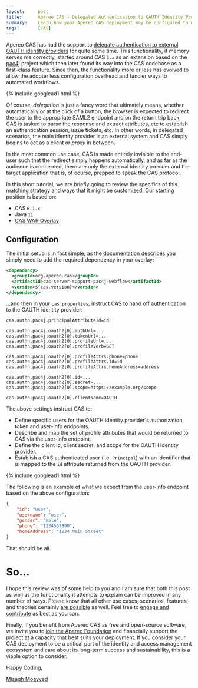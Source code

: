```yaml
---
layout:     post
title:      Apereo CAS - Delegated Authentication to OAUTH Identity Providers
summary:    Learn how your Apereo CAS deployment may be configured to delegate authentication to an external OAUTH identity provider.
tags:       [CAS]
---
```


Apereo CAS has had the support to [delegate authentication to external OAUTH identity providers](https://apereo.github.io/cas/6.1.x/integration/Delegate-Authentication.html) for quite some time. This functionality, if memory serves me correctly, started around CAS `3.x` as an extension based on the [pac4j](https://github.com/pac4j/pac4j) project which then later found its way into the CAS codebase as a first-class feature. Since then, the functionality more or less has evolved to allow the adopter less configuration overhead and fancier ways to automated workflows.

{% include googlead1.html  %}

Of course, *delegation* is just a fancy word that ultimately means, whether automatically or at the click of a button, the browser is expected to redirect the user to the appropriate SAML2 endpoint and on the return trip back, CAS is tasked to parse the response and extract attributes, etc to establish an authentication session, issue tickets, etc. In other words, in delegated scenarios, the main identity provider is an external system and CAS simply begins to act as a client or *proxy* in between.

In the most common use case, CAS is made entirely invisible to the end-user such that the redirect simply happens automatically, and as far as the audience is concerned, there are only the external identity provider and the target application that is, of course, prepped to speak the CAS protocol.

In this short tutorial, we are briefly going to review the specifics of this matching strategy and ways that it might be customized. Our starting position is based on:

- CAS `6.1.x`
- Java `11`
- [CAS WAR Overlay](https://github.com/apereo/cas-overlay-template)


## Configuration

The initial setup is in fact simple; as the [documentation describes](https://apereo.github.io/cas/6.1.x/integration/Delegate-Authentication.html) you simply need to add the required dependency in your overlay:

```xml
<dependency>
  <groupId>org.apereo.cas</groupId>
  <artifactId>cas-server-support-pac4j-webflow</artifactId>
  <version>${cas.version}</version>
</dependency>
```

...and then in your `cas.properties`, instruct CAS to hand off authentication to the OAUTH identity provider:

```
cas.authn.pac4j.principalAttributeId=id

cas.authn.pac4j.oauth2[0].authUrl=...
cas.authn.pac4j.oauth2[0].tokenUrl=...
cas.authn.pac4j.oauth2[0].profileUrl=...
cas.authn.pac4j.oauth2[0].profileVerb=GET

cas.authn.pac4j.oauth2[0].profileAttrs.phone=phone
cas.authn.pac4j.oauth2[0].profileAttrs.id=id
cas.authn.pac4j.oauth2[0].profileAttrs.homeAddress=address

cas.authn.pac4j.oauth2[0].id=...
cas.authn.pac4j.oauth2[0].secret=...
cas.authn.pac4j.oauth2[0].scope=https://example.org/scope

cas.authn.pac4j.oauth2[0].clientName=OAUTH
```

The above settings instruct CAS to:

- Define specific users for the OAUTH identity provider's authorization, token and user-info endpoints.
- Describe and map the set of profile attributes that would be returned to CAS via the user-info endpoint.
- Define the client id, client secret, and scope for the OAUTH identity provider.
- Establish a CAS authenticated user (i.e. `Principal`) with an identifier that is mapped to the `id` attribute returned from the OAUTH provider.

{% include googlead1.html  %}

The following is an example of what we expect from the user-info endpoint based on the above configuration:

```json
{
    "id": "user",
    "username": "user",
    "gender": "male",
    "phone": "1234567890",
    "homeAddress": "1234 Main Street"
}
```

That should be all. 

# So...

I hope this review was of some help to you and I am sure that both this post as well as the functionality it attempts to explain can be improved in any number of ways. Please know that all other use cases, scenarios, features, and theories certainly [are possible](https://apereo.github.io/2017/02/18/onthe-theoryof-possibility/) as well. Feel free to [engage and contribute](https://apereo.github.io/cas/developer/Contributor-Guidelines.html) as best as you can.

Finally, if you benefit from Apereo CAS as free and open-source software, we invite you to [join the Apereo Foundation](https://www.apereo.org/content/apereo-membership) and financially support the project at a capacity that best suits your deployment. If you consider your CAS deployment to be a critical part of the identity and access management ecosystem and care about its long-term success and sustainability, this is a viable option to consider.

Happy Coding,

[Misagh Moayyed](https://fawnoos.com)
